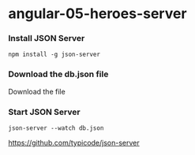 # angular-05-heroes-server

### Install JSON Server

~~~
npm install -g json-server
~~~

### Download the db.json file

Download the file

### Start JSON Server

~~~
json-server --watch db.json
~~~

https://github.com/typicode/json-server
